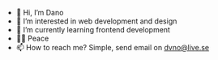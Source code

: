 - 👋  Hi, I’m Dano
- 👀  I’m interested in web development and design
- 🌱  I’m currently learning frontend development
- ✌🏼  Peace
- 📫  How to reach me? Simple, send email on dvno@live.se

<!---
Dvno78/Dvno78 is a ✨ special ✨ repository because its `README.md` (this file) appears on your GitHub profile.
You can click the Preview link to take a look at your changes.
--->
